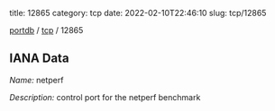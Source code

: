 title: 12865
category: tcp
date: 2022-02-10T22:46:10
slug: tcp/12865

[portdb](/) / [tcp](/category/tcp.html) / 12865


## IANA Data

_Name:_ netperf

_Description:_ control port for the netperf benchmark

